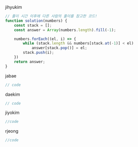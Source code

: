 jihyukim
```js
// 풀이 시간 이후에 다른 사람의 풀이를 참고한 코드!
function solution(numbers) {
    const stack = [];
    const answer = Array(numbers.length).fill(-1);

    numbers.forEach((el, i) => {
        while (stack.length && numbers[stack.at(-1)] < el)
            answer[stack.pop()] = el;
        stack.push(i);
    })
    return answer;
}
```
jabae
```js
// code
```
daekim
```js
// code
```
jiyokim
```js
//code
```
rjeong
```js
//code
```
